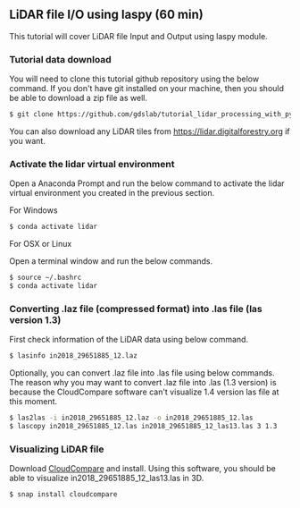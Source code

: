 
## LiDAR file I/O using laspy (60 min)

This tutorial will cover LiDAR file Input and Output using laspy module.


### Tutorial data download

You will need to clone this tutorial github repository using the below command. If you don't have git installed on your machine, then you should be able to download a zip file as well. 

```bash
$ git clone https://github.com/gdslab/tutorial_lidar_processing_with_python.git
```

You can also download any LiDAR tiles from https://lidar.digitalforestry.org if you want.

### Activate the lidar virtual environment

Open a Anaconda Prompt and run the below command to activate the lidar virtual environment you created in the previous section.

For Windows

```bash
$ conda activate lidar
```

For OSX or Linux

Open a terminal window and run the below commands. 

```bash
$ source ~/.bashrc
$ conda activate lidar
```

### Converting .laz file (compressed format) into .las file (las version 1.3)

First check information of the LiDAR data using below command. 

```bash
$ lasinfo in2018_29651885_12.laz
```

Optionally, you can convert .laz file into .las file using below commands. The reason why you may want to convert .laz file into .las (1.3 version) is because the CloudCompare software can't visualize 1.4 version las file at this moment. 

```bash
$ las2las -i in2018_29651885_12.laz -o in2018_29651885_12.las
$ lascopy in2018_29651885_12.las in2018_29651885_12_las13.las 3 1.3
```

### Visualizing LiDAR file

Download [CloudCompare](https://www.danielgm.net/cc/) and install. Using this software, you should be able to visualize in2018_29651885_12_las13.las in 3D. 

```bash
$ snap install cloudcompare
```
